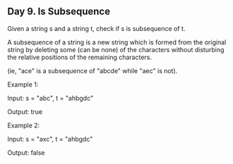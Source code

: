 ## Day 9. Is Subsequence
Given a string s and a string t, check if s is subsequence of t.

A subsequence of a string is a new string which is formed from the original string by deleting some (can be none) of the 
characters without disturbing the relative positions of the remaining characters. 

(ie, "ace" is a subsequence of "abcde" while "aec" is not).

Example 1:

Input: s = "abc", t = "ahbgdc"

Output: true

Example 2:

Input: s = "axc", t = "ahbgdc"

Output: false
